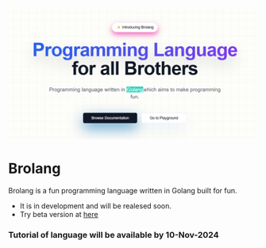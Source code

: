 <div align="center">
<img src = "/assets/landing.png">
</div>

# Brolang

Brolang is a fun programming language written in Golang built for fun.

- It is in development and will be realesed soon.
- Try beta version at [here](https://brolang.ankushsingh.tech)

### Tutorial of language will be available by 10-Nov-2024